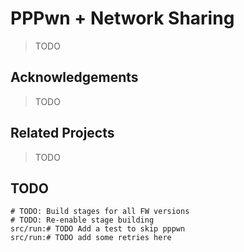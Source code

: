 # PPPwn + Network Sharing

> TODO

## Acknowledgements

> TODO

## Related Projects

> TODO

## TODO

```
# TODO: Build stages for all FW versions
# TODO: Re-enable stage building
src/run:# TODO Add a test to skip pppwn
src/run:# TODO add some retries here
```
